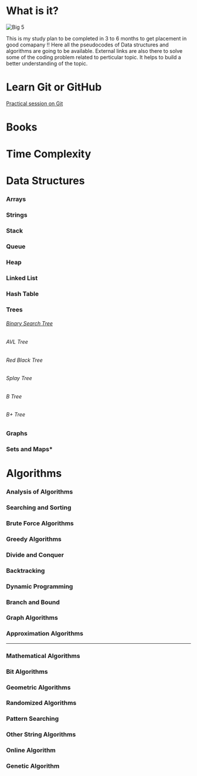 # What is it?
![Big 5](https://github.com/perceptron00/DSA-PseudoCodes/blob/master/Images/Big5.jpg)

This is my study plan to be completed in 3 to 6 months to get placement in good comapany !!
Here all the pseudocodes of Data structures and algorithms are going to be available. External links are also there to solve some of the coding problem related to perticular topic. It helps to build a better understanding of the topic.


# Learn Git or GitHub
[Practical session on Git](https://www.youtube.com/watch?v=MJUJ4wbFm_A)

# Books


# Time Complexity


# Data Structures
### Arrays
### Strings
### Stack
### Queue
### Heap
### Linked List
### Hash Table
### Trees
  ###### [Binary Search Tree](https://github.com/perceptron00/DSA-PseudoCodes/blob/master/PseudoCodes/BST.md)
  ###### AVL Tree 
  ###### Red Black Tree
  ###### Splay Tree
  ###### B Tree
  ###### B+ Tree
### Graphs
### Sets and Maps*


# Algorithms

### Analysis of Algorithms
### Searching and Sorting
### Brute Force Algorithms
### Greedy Algorithms
### Divide and Conquer
### Backtracking
### Dynamic Programming
### Branch and Bound
### Graph Algorithms
### Approximation Algorithms
------------------
### Mathematical Algorithms
### Bit Algorithms
### Geometric Algorithms
### Randomized Algorithms
### Pattern Searching
### Other String Algorithms
### Online Algorithm
### Genetic Algorithm

